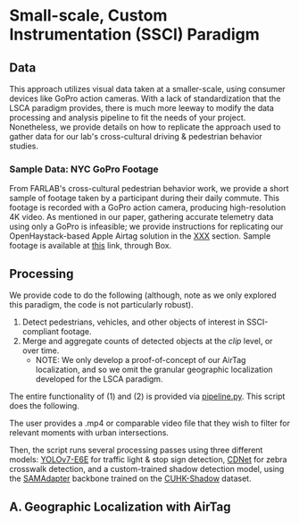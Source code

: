# Small-scale, Custom Instrumentation (SSCI) Paradigm

## Data 
This approach utilizes visual data taken at a smaller-scale, using consumer devices like GoPro action cameras. With a lack of standardization that the LSCA paradigm provides, there is much more leeway to modify the data processing and analysis pipeline to fit the needs of your project. Nonetheless, we provide details on how to replicate the approach used to gather data for our lab's cross-cultural driving & pedestrian behavior studies. 


### Sample Data: NYC GoPro Footage 
From FARLAB's cross-cultural pedestrian behavior work, we provide a short sample of footage taken by a participant during their daily commute. This footage is recorded with a GoPro action camera, producing high-resolution 4K video. As mentioned in our paper, gathering accurate telemetry data using only a GoPro is infeasible; we provide instructions for replicating our OpenHaystack-based Apple Airtag solution in the [XXX](LINK) section. Sample footage is available at [this](https://cornell.box.com/v/urban-fingerprinting-sample) link, through Box. 


## Processing 
We provide code to do the following (although, note as we only explored this paradigm, the code is not particularly robust). 
1. Detect pedestrians, vehicles, and other objects of interest in SSCI-compliant footage. 
2. Merge and aggregate counts of detected objects at the *clip* level, or over time. 
    - NOTE: We only develop a proof-of-concept of our AirTag localization, and so we omit the granular geographic localization developed for the LSCA paradigm. 

The entire functionality of (1) and (2) is provided via [pipeline.py](../../src/cv/ssci/scripts/pipeline.py). This script does the following. 

The user provides a .mp4 or comparable video file that they wish to filter for relevant moments with urban intersections. 

Then, the script runs several processing passes using three different models: [YOLOv7-E6E](https://github.com/WongKinYiu/yolov7) for traffic light & stop sign detection, [CDNet](https://github.com/zhangzhengde0225/CDNet) for zebra crosswalk detection, and a custom-trained shadow detection model, using the [SAMAdapter](https://github.com/tianrun-chen/SAM-Adapter-PyTorch) backbone trained on the [CUHK-Shadow](https://github.com/xw-hu/CUHK-Shadow/tree/master) dataset. 






## A. Geographic Localization with AirTag
